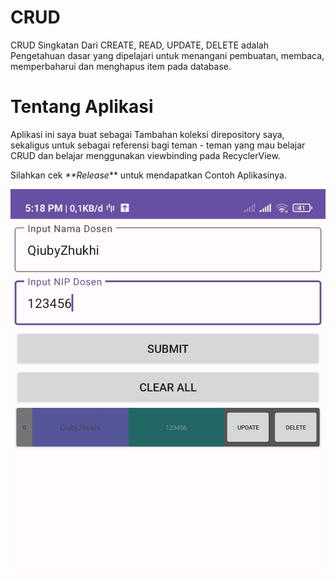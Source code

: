 # CRUD
CRUD Singkatan Dari CREATE, READ, UPDATE, DELETE adalah Pengetahuan dasar yang dipelajari untuk menangani pembuatan, membaca, memperbaharui dan menghapus item pada database.

# Tentang Aplikasi

Aplikasi ini saya buat sebagai Tambahan koleksi direpository saya, sekaligus untuk sebagai referensi bagi teman - teman yang mau belajar CRUD dan belajar menggunakan viewbinding pada RecyclerView.

Silahkan cek _**Release_** untuk mendapatkan Contoh Aplikasinya.

![IMG_20240124_171831](photo/IMG_20240124_171831.jpg)
